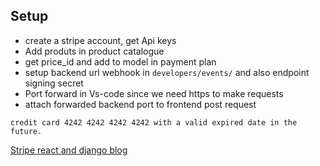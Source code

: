 ## Setup
- create a stripe account, get Api keys
- Add produts in product catalogue
- get price_id and add to model in payment plan
- setup backend url webhook in `developers/events/` and also endpoint signing secret
- Port forward in Vs-code since we need https to make requests 
- attach forwarded backend port to frontend post request

```
credit card 4242 4242 4242 4242 with a valid expired date in the future.
```
[Stripe react and django blog]('https://medium.com/@ato.deshi/stripe-subscriptions-with-django-and-react-76dcf201d84b')